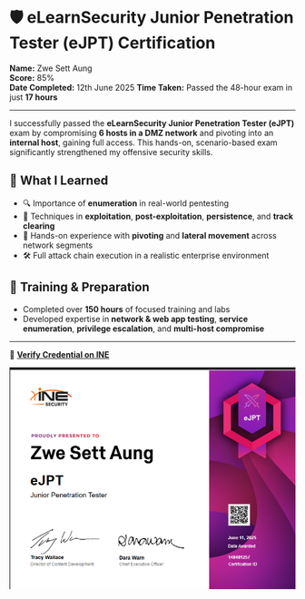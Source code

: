 # 🛡️ eLearnSecurity Junior Penetration Tester (eJPT) Certification

**Name:** Zwe Sett Aung  
**Score:** 85%  
**Date Completed:** 12th June 2025
**Time Taken:** Passed the 48-hour exam in just **17 hours**

---

I successfully passed the **eLearnSecurity Junior Penetration Tester (eJPT)** exam by compromising **6 hosts in a DMZ network** and pivoting into an **internal host**, gaining full access. This hands-on, scenario-based exam significantly strengthened my offensive security skills.

## 🧠 What I Learned

- 🔍 Importance of **enumeration** in real-world pentesting  
- 🧷 Techniques in **exploitation**, **post-exploitation**, **persistence**, and **track clearing**  
- 🔄 Hands-on experience with **pivoting** and **lateral movement** across network segments  
- 🛠️ Full attack chain execution in a realistic enterprise environment

## 📘 Training & Preparation

- Completed over **150 hours** of focused training and labs  
- Developed expertise in **network & web app testing**, **service enumeration**, **privilege escalation**, and **multi-host compromise**

---

📄 **[Verify Credential on INE](https://certs.ine.com/611ad75d-0308-481c-af31-0a89b2ac1c09)**

<p align="center">
  <img src="https://github.com/ZweSett/Portfolio/blob/main/Certificates/images/eJPT_ZweSettAung.png" alt="eJPT Certificate" width="600"/>
</p>
